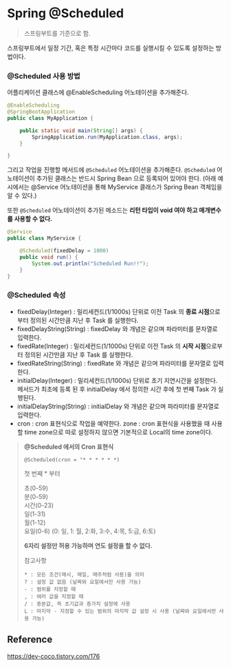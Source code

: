 # Spring @Scheduled

> 스프링부트를 기준으로 함.

스프링부트에서 일정 기간, 혹은 특정 시간마다 코드를 실행시킬 수 있도록 설정하는 방법이다.

### @Scheduled 사용 방법

어플리케이션 클래스에 @EnableScheduling 어노테이션을 추가해준다.

```java
@EnableScheduling
@SpringBootApplication
public class MyApplication {

    public static void main(String[] args) {
        SpringApplication.run(MyApplication.class, args);
    }

}
```
 
그리고 작업을 진행할 메서드에 ```@Scheduled``` 어노테이션을 추가해준다.
```@Scheduled``` 어노테이션이 추가된 클래스는 반드시 Spring Bean 으로 등록되어 있어야 한다.
(아래 예시에서는 @Service 어노테이션을 통해 MyService 클래스가 Spring Bean 객체임을 알 수 있다.)

또한 ```@Scheduled``` 어노테이션이 추가된 메소드는 **리턴 타입이 void 여야 하고 매개변수를 사용할 수 없다.**

```java
@Service
public class MyService {

    @Scheduled(fixedDelay = 1000)
    public void run() {
        System.out.println("Scheduled Run!!");
    }
}
```


### @Scheduled 속성

- fixedDelay(Integer) : 밀리세컨드(1/1000s) 단위로 이전 Task 의 **종료 시점**으로부터 정의된 시간만큼 지난 후 Task 를 실행한다.
- fixedDelayString(String) : fixedDelay 와 개념은 같으며 파라미터를 문자열로 입력한다.
- fixedRate(Integer) : 밀리세컨드(1/1000s) 단위로 이전 Task 의 **시작 시점**으로부터 정의된 시간만큼 지난 후 Task 를 실행한다.
- fixedRateString(String) : fixedRate 와 개념은 같으며 파라미터를 문자열로 입력한다.
- initialDelay(Integer) : 밀리세컨드(1/1000s) 단위로 초기 지연시간을 설정한다. 메서드가 최초에 등록 된 후 initialDelay 에서 정의한 시간 후에 첫 번째 Task 가 실행된다.
- initialDelayString(String) : initialDelay 와 개념은 같으며 파라미터를 문자열로 입력한다.
- cron : cron 표현식으로 작업을 예약한다.
  zone : cron 표현식을 사용했을 때 사용할 time zone으로 따로 설정하지 않으면 기본적으로 Local의 time zone이다.

> **@Scheduled 에서의 Cron 표현식**
> 
> ```@Scheduled(cron = "* * * * * *)```
> 
> 첫 번째 * 부터
> 
> 초(0-59)  
> 분(0-59)  
> 시간(0-23)  
> 일(1-31)  
> 월(1-12)  
> 요일(0-6) (0: 일, 1: 월, 2:화, 3:수, 4:목, 5:금, 6:토)  
> 
> **6자리 설정만 허용 가능하며 연도 설정을 할 수 없다.**
> 
> 참고사항
> ```
> * : 모든 조건(매시, 매일, 매주처럼 사용)을 의미
> ? : 설정 값 없음 (날짜와 요일에서만 사용 가능)
> - : 범위를 지정할 때
> , : 여러 값을 지정할 때
> / : 증분값, 즉 초기값과 증가치 설정에 사용
> L : 마지막 - 지정할 수 있는 범위의 마지막 값 설정 시 사용 (날짜와 요일에서만 사용 가능)
> ```


## Reference

https://dev-coco.tistory.com/176